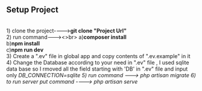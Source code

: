 <h2>Setup Project</h1>
<br>
1) clone the project----><b>git clone "Project Url"</b><br>
2) run command---><>br>
a)<b>composer install</b><br>
b)<b>npm install</b><br>
c)<b>npm run dev</b><br>
3) Create a ".ev" file in global app and copy contents of ".ev.example" in it
4) Change the Database according to your need in ".ev" file , I used sqlite data base so I rmoved all the field starting with 'DB' in ".ev" file and input only <i>DB_CONNECTION=sqlite
5) run command ---> php artisan migrate
6) to run server put command ----> php artisan serve

